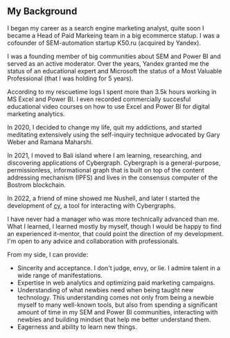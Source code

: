 ## My Background

I began my career as a search engine marketing analyst, quite soon I became a Head of Paid Markeing team in a big ecommerce statup. I was a cofounder of SEM-automation startup K50.ru (acquired by Yandex).

I was a founding member of big communities about SEM and Power BI and served as an active moderator. Over the years, Yandex granted me the status of an educational expert and Microsoft the status of a Most Valuable Professional (that I was holding for 5 years). 

According to my rescuetime logs I spent more than 3.5k hours working in MS Excel and Power BI. I even recorded commercially succesful educational video courses on how to use Excel and Power BI for digital marketing analytics.

In 2020, I decided to change my life, quit my addictions, and started meditating extensively using the self-inquiry technique advocated by Gary Weber and Ramana Maharshi. 

In 2021, I moved to Bali island where I am learning, researching, and discovering applications of Cybergraph. Cybergraph is a general-purpose, permissionless, informational graph that is built on top of the content addressing mechanism (IPFS) and lives in the consensus computer of the Bostrom blockchain.

In 2022, a friend of mine showed me Nushell, and later I started the development of [cy](https://github.com/cyber-prophet/cy), a tool for interacting with Cybergraphs.

I have never had a manager who was more technically advanced than me. What I learned, I learned mostly by myself, though I would be happy to find an experienced it-mentor, that could point the direction of my development. I'm open to any advice and collaboration with professionals.

From my side, I can provide:
- Sincerity and acceptance. I don't judge, envy, or lie. I admire talent in a wide range of manifestations.
- Expertise in web analytics and optimizing paid marketing campaigns.
- Understanding of what newbies need when being taught new technology. This understanding comes not only from being a newbie myself to many well-known tools, but also from spending a significant amount of time in my SEM and Power BI communities, interacting with newbies and building mindset that help me better understand them.
- Eagerness and ability to learn new things.